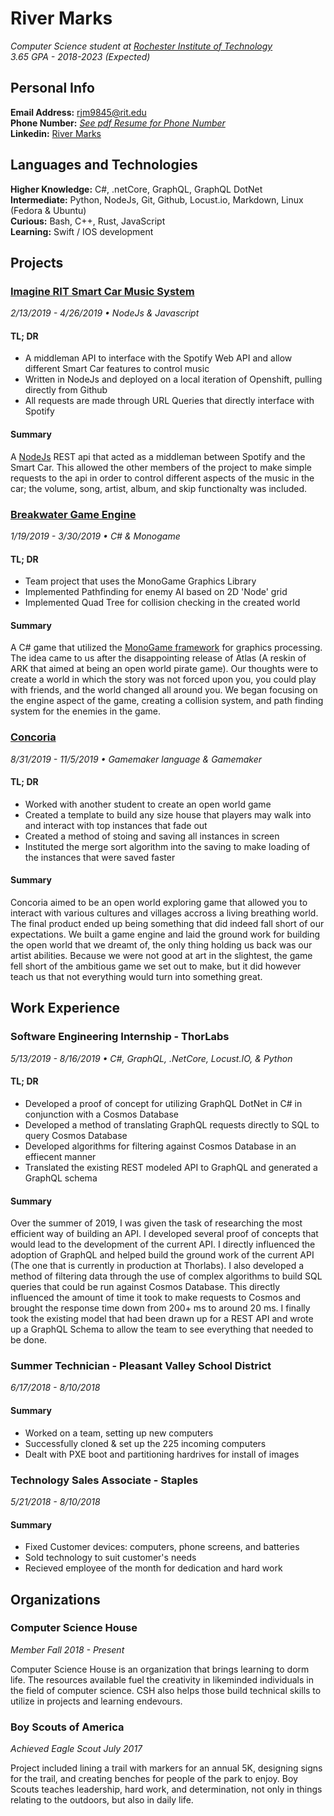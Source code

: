# River Marks
*Computer Science student at [Rochester Institute of Technology](https://www.rit.edu)* <br>
*3.65 GPA - 2018-2023 (Expected)*

## Personal Info

**Email Address:** rjm9845@rit.edu <br> 
**Phone Number:** [*See pdf Resume for Phone Number*](https://github.com/rmarks6767/Resume/blob/master/River-Marks-Resume.pdf) <br>
**Linkedin:** [River Marks](https://www.linkedin.com/in/rivermarks/)

## Languages and Technologies
**Higher Knowledge:** C#, .netCore, GraphQL, GraphQL DotNet <br>
**Intermediate:** Python, NodeJs, Git, Github, Locust.io, Markdown, Linux (Fedora & Ubuntu) <br>
**Curious:** Bash, C++, Rust, JavaScript <br>
**Learning:** Swift / IOS development <br>

## Projects

### [Imagine RIT Smart Car Music System](https://github.com/rmarks6767/music-system) 
*2/13/2019 - 4/26/2019 &bull; NodeJs & Javascript*

#### TL; DR
* A middleman API to interface with the Spotify Web API and allow different Smart Car features to control music
* Written in NodeJs and deployed on a local iteration of Openshift, pulling directly from Github
* All requests are made through URL Queries that directly interface with Spotify

#### Summary
A [NodeJs](https://nodejs.org/) REST api that acted as a middleman between Spotify and the Smart Car.  This allowed the other members of the project to make simple requests to the api in order to control different aspects of the music in the car; the volume, song, artist, album, and skip functionalty was included.   <br> 

### [Breakwater Game Engine](https://github.com/rmarks6767/Breakwater)
*1/19/2019 - 3/30/2019 &bull; C# & Monogame*<br>

#### TL; DR
* Team project that uses the MonoGame Graphics Library
* Implemented Pathfinding for enemy AI based on 2D 'Node' grid
* Implemented Quad Tree for collision checking in the created world 

#### Summary
A C# game that utilized the [MonoGame framework](http://www.monogame.net/) for graphics processing.  The idea came to us after the disappointing release of Atlas (A reskin of ARK that aimed at being an open world pirate game).  Our thoughts were to create a world in which the story was not forced upon you, you could play with friends, and the world changed all around you.  We began focusing on the engine aspect of the game, creating a collision system, and path finding system for the enemies in the game.  <br>  

### [Concoria](https://github.com/rmarks6767/Concoria) <br>
*8/31/2019 - 11/5/2019 &bull; Gamemaker language & Gamemaker*<br>

#### TL; DR
* Worked with another student to create an open world game
* Created a template to build any size house that players may walk into and interact with top instances that fade out
* Created a method of stoing and saving all instances in screen
* Instituted the merge sort algorithm into the saving to make loading of the instances that were saved faster

#### Summary
Concoria aimed to be an open world exploring game that allowed you to interact with various cultures and villages accross a living breathing world.  The final product ended up being something that did indeed fall short of our expectations.  We built a game engine and laid the ground work for building the open world that we dreamt of, the only thing holding us back was our artist abilities.  Because we were not good at art in the slightest, the game fell short of the ambitious game we set out to make, but it did however teach us that not everything would turn into something great.

## Work Experience 

### Software Engineering Internship - ThorLabs
*5/13/2019 - 8/16/2019 &bull; C#, GraphQL, .NetCore, Locust.IO, & Python*

#### TL; DR
* Developed a proof of concept for utilizing GraphQL DotNet in C# in conjunction with a Cosmos Database
* Developed a method of translating GraphQL requests directly to SQL to query Cosmos Database
* Developed algorithms for filtering against Cosmos Database in an effiecent manner
* Translated the existing REST modeled API to GraphQL and generated a GraphQL schema <br>

#### Summary
Over the summer of 2019, I was given the task of researching the most efficient way of building an API.  I developed several proof of concepts that would lead to the development of the current API.  I directly influenced the adoption of GraphQL and helped build the ground work of the current API (The one that is currently in production at Thorlabs). I also developed a method of filtering data through the use of complex algorithms to build SQL queries that could be run against Cosmos Database.  This directly influenced the amount of time it took to make requests to Cosmos and brought the response time down from 200+ ms to around 20 ms.  I finally took the existing model that had been drawn up for a REST API and wrote up a GraphQL Schema to allow the team to see everything that needed to be done.

### Summer Technician - Pleasant Valley School District
*6/17/2018 - 8/10/2018*

#### Summary
* Worked on a team, setting up new computers
* Successfully cloned & set up the 225 incoming computers
* Dealt with PXE boot and partitioning hardrives for install of images

### Technology Sales Associate - Staples
*5/21/2018 - 8/10/2018*

#### Summary
* Fixed Customer devices: computers, phone screens, and batteries
* Sold technology to suit customer's needs
* Recieved employee of the month for dedication and hard work 

## Organizations

### Computer Science House
*Member Fall 2018 - Present*

Computer Science House is an organization that brings learning to dorm life.  The resources available fuel the creativity in likeminded individuals in the field of computer science.  CSH also helps those build technical skills to utilize in projects and learning endevours.

### Boy Scouts of America
*Achieved Eagle Scout July 2017*

Project included lining a trail with markers for an annual 5K, designing signs for the trail, and creating benches for people of the park to enjoy.  Boy Scouts teaches leadership, hard work, and determination, not only in things relating to the outdoors, but also in daily life.

